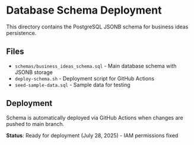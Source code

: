 # Database Schema Deployment

This directory contains the PostgreSQL JSONB schema for business ideas persistence.

## Files

- `schemas/business_ideas_schema.sql` - Main database schema with JSONB storage
- `deploy-schema.sh` - Deployment script for GitHub Actions
- `seed-sample-data.sql` - Sample data for testing

## Deployment

Schema is automatically deployed via GitHub Actions when changes are pushed to main branch.

**Status**: Ready for deployment (July 28, 2025) - IAM permissions fixed